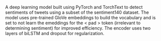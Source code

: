 A deep learning model built using PyTorch and TorchText to detect sentiments of tweets using a subset of the sentiment140 dataset. The model uses pre-trained GloVe embeddings to build the vocabulary and is set to not learn the emeddings for the < pad > token (irrelevant to determining sentiment) for improved efficiency. The encoder uses two layers of biLSTM and dropout for regularization.
